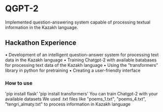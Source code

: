 # QGPT-2
Implemented question-answering system capable of processing textual information in the Kazakh language.
## Hackathon Experience
• Development of an intelligent question-answer system for processing text data in the Kazakh language
• Training Chatgpt-2 with available batabases for processing text data of the Kazakh language
• Using the ”transformers” library in python for pretraining
• Creating a user-friendly interface
### How to use
'pip install flask'
'pip install transformers'
You can train Chatgpt-2 with your available datasets
We used .txt files like "poems_1.txt", "poems_4.txt", "tengri_almaty.txt" to process information in Kazakh language